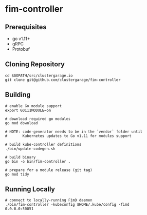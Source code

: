 # fim-controller

## Prerequisites

- go v1.11+
- gRPC
- Protobuf

## Cloning Repository

```
cd $GOPATH/src/clustergarage.io
git clone git@github.com/clustergarage/fim-controller
```

## Building

```
# enable Go module support
export GO111MODULE=on

# download required go modules
go mod download

# NOTE: code-generator needs to be in the `vendor` folder until
#       Kubernetes updates to Go v1.11 for modules support

# build kube-controller definitions
./bin/update-codegen.sh

# build binary
go bin -o bin/fim-controller .

# prepare for a module release (git tag)
go mod tidy
```

## Running Locally

```
# connect to locally-running FimD daemon
./bin/fim-controller -kubeconfig $HOME/.kube/config -fimd 0.0.0.0:50051
```
